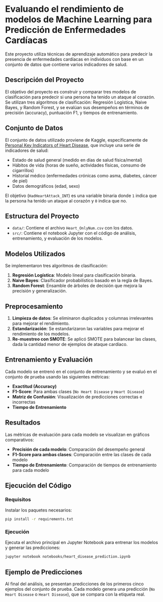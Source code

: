 # Evaluando el rendimiento de modelos de Machine Learning para Predicción de Enfermedades Cardíacas

Este proyecto utiliza técnicas de aprendizaje automático para predecir la presencia de enfermedades cardíacas en individuos con base en un conjunto de datos que contiene varios indicadores de salud.

## Descripción del Proyecto

El objetivo del proyecto es construir y comparar tres modelos de clasificación para predecir si una persona ha tenido un ataque al corazón. Se utilizan tres algoritmos de clasificación: Regresión Logística, Naive Bayes, y Random Forest, y se evalúan sus desempeños en términos de precisión (accuracy), puntuación F1, y tiempos de entrenamiento.

## Conjunto de Datos

El conjunto de datos utilizado proviene de Kaggle, específicamente de [Personal Key Indicators of Heart Disease](https://www.kaggle.com/datasets/kamilpytlak/personal-key-indicators-of-heart-disease/data), que incluye una serie de indicadores de salud:

- Estado de salud general (medido en días de salud física/mental)
- Hábitos de vida (horas de sueño, actividades físicas, consumo de cigarrillos)
- Historial médico (enfermedades crónicas como asma, diabetes, cáncer de piel)
- Datos demográficos (edad, sexo)
  
El objetivo (`HadHeartAttack_INT`) es una variable binaria donde `1` indica que la persona ha tenido un ataque al corazón y `0` indica que no.

## Estructura del Proyecto

- `data/`: Contiene el archivo `Heart_OnlyNum.csv` con los datos.
- `src/`: Contiene el notebook Jupyter con el código de análisis, entrenamiento, y evaluación de los modelos.
  
## Modelos Utilizados

Se implementaron tres algoritmos de clasificación:
1. **Regresión Logística**: Modelo lineal para clasificación binaria.
2. **Naive Bayes**: Clasificador probabilístico basado en la regla de Bayes.
3. **Random Forest**: Ensamble de árboles de decisión que mejora la precisión y generalización.

## Preprocesamiento

1. **Limpieza de datos**: Se eliminaron duplicados y columnas irrelevantes para mejorar el rendimiento.
2. **Estandarización**: Se estandarizaron las variables para mejorar el rendimiento de los modelos.
3. **Re-muestreo con SMOTE**: Se aplicó SMOTE para balancear las clases, dada la cantidad menor de ejemplos de ataque cardíaco.

## Entrenamiento y Evaluación

Cada modelo se entrenó en el conjunto de entrenamiento y se evaluó en el conjunto de prueba usando las siguientes métricas:
- **Exactitud (Accuracy)**
- **F1-Score**: Para ambas clases (`No Heart Disease` y `Heart Disease`)
- **Matriz de Confusión**: Visualización de predicciones correctas e incorrectas
- **Tiempo de Entrenamiento**

## Resultados

Las métricas de evaluación para cada modelo se visualizan en gráficos comparativos:
- **Precisión de cada modelo**: Comparación del desempeño general
- **F1-Score para ambas clases**: Comparación entre las clases de cada modelo
- **Tiempo de Entrenamiento**: Comparación de tiempos de entrenamiento para cada modelo

## Ejecución del Código

### Requisitos

Instalar los paquetes necesarios:
```bash
pip install -r requirements.txt
```

### Ejecución

Ejecuta el archivo principal en Jupyter Notebook para entrenar los modelos y generar las predicciones:
```bash
jupyter notebook notebooks/heart_disease_prediction.ipynb
```

## Ejemplo de Predicciones

Al final del análisis, se presentan predicciones de los primeros cinco ejemplos del conjunto de prueba. Cada modelo genera una predicción (`No Heart Disease` o `Heart Disease`), que se compara con la etiqueta real.